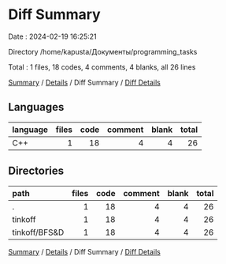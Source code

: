 # Diff Summary

Date : 2024-02-19 16:25:21

Directory /home/kapusta/Документы/programming_tasks

Total : 1 files,  18 codes, 4 comments, 4 blanks, all 26 lines

[Summary](results.md) / [Details](details.md) / Diff Summary / [Diff Details](diff-details.md)

## Languages
| language | files | code | comment | blank | total |
| :--- | ---: | ---: | ---: | ---: | ---: |
| C++ | 1 | 18 | 4 | 4 | 26 |

## Directories
| path | files | code | comment | blank | total |
| :--- | ---: | ---: | ---: | ---: | ---: |
| . | 1 | 18 | 4 | 4 | 26 |
| tinkoff | 1 | 18 | 4 | 4 | 26 |
| tinkoff/BFS&D | 1 | 18 | 4 | 4 | 26 |

[Summary](results.md) / [Details](details.md) / Diff Summary / [Diff Details](diff-details.md)
